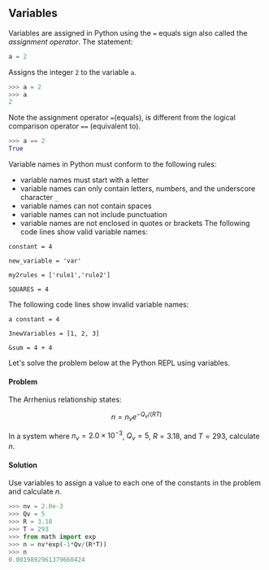 
## Variables
Variables are assigned in Python using the ```=``` equals sign also called the _assignment operator_. The statement:

```python
a = 2
```

Assigns the integer ```2``` to the variable ```a```.

```python
>>> a = 2
>>> a
2
```
Note the assignment operator ```=```(equals), is different from the logical comparison operator ```==``` (equivalent to).
```python
>>> a == 2
True
```
Variable names in Python must conform to the following rules:

 * variable names must start with a letter
 * variable names can only contain letters, numbers, and the underscore character ```_```
 * variable names can not contain spaces
 * variable names can not include punctuation
 * variable names are not enclosed in quotes or brackets
The following code lines show valid variable names:
```text
constant = 4

new_variable = 'var'

my2rules = ['rule1','rule2']

SQUARES = 4
```
The following code lines show invalid variable names:
```text
a constant = 4

3newVariables = [1, 2, 3]

&sum = 4 + 4
```
Let's solve the problem below at the Python REPL using variables.

#### Problem

The Arrhenius relationship states:

$$ n = n_{v}e^{-Q_v/(RT)} $$

In a system where $n_v = 2.0 \times 10^{-3}$, $Q_v = 5$, $R=3.18$, and $T=293$, calculate $n$.

#### Solution

Use variables to assign a value to each one of the constants in the problem and calculate $n$.

```python
>>> nv = 2.0e-3
>>> Qv = 5
>>> R = 3.18
>>> T = 293
>>> from math import exp
>>> n = nv*exp(-1*Qv/(R*T))
>>> n
0.0019892961379660424
```

 

